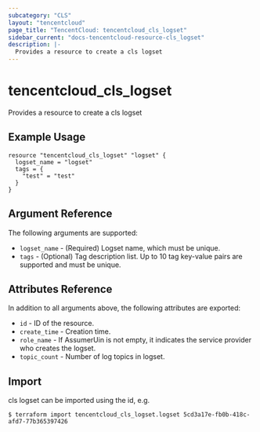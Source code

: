 ```yaml
---
subcategory: "CLS"
layout: "tencentcloud"
page_title: "TencentCloud: tencentcloud_cls_logset"
sidebar_current: "docs-tencentcloud-resource-cls_logset"
description: |-
  Provides a resource to create a cls logset
---
```


# tencentcloud_cls_logset

Provides a resource to create a cls logset

## Example Usage

```hcl
resource "tencentcloud_cls_logset" "logset" {
  logset_name = "logset"
  tags = {
    "test" = "test"
  }
}
```

## Argument Reference

The following arguments are supported:

* `logset_name` - (Required) Logset name, which must be unique.
* `tags` - (Optional) Tag description list. Up to 10 tag key-value pairs are supported and must be unique.

## Attributes Reference

In addition to all arguments above, the following attributes are exported:

* `id` - ID of the resource.
* `create_time` - Creation time.
* `role_name` - If AssumerUin is not empty, it indicates the service provider who creates the logset.
* `topic_count` - Number of log topics in logset.


## Import

cls logset can be imported using the id, e.g.

```
$ terraform import tencentcloud_cls_logset.logset 5cd3a17e-fb0b-418c-afd7-77b365397426
```

